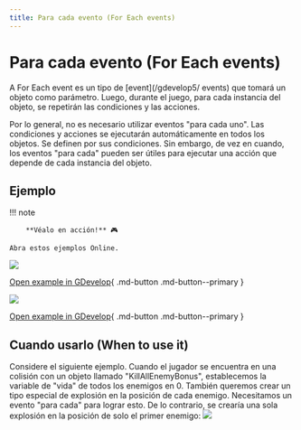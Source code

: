 ```yaml
---
title: Para cada evento (For Each events)
---
```

# Para cada evento (For Each events)

A For Each event es un tipo de [event](/gdevelop5/ events) que tomará un objeto como parámetro. Luego, durante el juego, para cada instancia del objeto, se repetirán las condiciones y las acciones.

Por lo general, no es necesario utilizar eventos "para cada uno". Las condiciones y acciones se ejecutarán automáticamente en todos los objetos. Se definen por sus condiciones. Sin embargo, de vez en cuando, los eventos "para cada" pueden ser útiles para ejecutar una acción que depende de cada instancia del objeto.

## Ejemplo

!!! note

        **Véalo en acción!** 🎮

    Abra estos ejemplos Online.

[![](/gdevelop5/events/shootingbulletsexplanationexample.png)](https://editor.gdevelop-app.com/?project=example://shooting-bullets-explanation)

[Open example in GDevelop](https://editor.gdevelop.io/?project=example://shooting-bullets-explanation){ .md-button .md-button--primary }

[![](/gdevelop5/behaviors/platformerbehavior.png)](https://editor.gdevelop-app.com/?project=example://platformer)

[Open example in GDevelop](https://editor.gdevelop.io/?project=example://platformer){ .md-button .md-button--primary }

## Cuando usarlo (When to use it)

Considere el siguiente ejemplo. Cuando el jugador se encuentra en una colisión con un objeto llamado "KillAllEnemyBonus", establecemos la variable de "vida" de todos los enemigos en 0. También queremos crear un tipo especial de explosión en la posición de cada enemigo. Necesitamos un evento "para cada" para lograr esto. De lo contrario, se crearía una sola explosión en la posición de solo el primer enemigo: ![](/gdevelop5/events/for-each-example.png)
